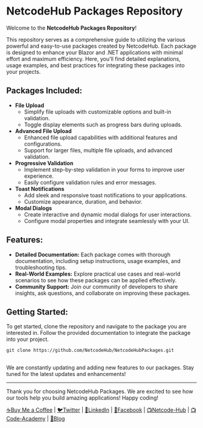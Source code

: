 <h1>NetcodeHub Packages Repository</h1>
<p>Welcome to the <strong>NetcodeHub Packages Repository</strong>!</p>
<p>
    This repository serves as a comprehensive guide to utilizing the various powerful and easy-to-use packages created by NetcodeHub. Each package is designed to enhance your Blazor and .NET applications with minimal effort and maximum efficiency. Here, you'll find detailed explanations, usage examples, and best practices for integrating these packages into your projects.
</p>
<h2>Packages Included:</h2>
<ul>
    <li>
        <strong>File Upload</strong>
        <ul>
            <li>Simplify file uploads with customizable options and built-in validation.</li>
            <li>Toggle display elements such as progress bars during uploads.</li>
        </ul>
    </li>
    <li>
        <strong>Advanced File Upload</strong>
        <ul>
            <li>Enhanced file upload capabilities with additional features and configurations.</li>
            <li>Support for larger files, multiple file uploads, and advanced validation.</li>
        </ul>
    </li>
    <li>
        <strong>Progressive Validation</strong>
        <ul>
            <li>Implement step-by-step validation in your forms to improve user experience.</li>
            <li>Easily configure validation rules and error messages.</li>
        </ul>
    </li>
    <li>
        <strong>Toast Notifications</strong>
        <ul>
            <li>Add sleek and responsive toast notifications to your applications.</li>
            <li>Customize appearance, duration, and behavior.</li>
        </ul>
    </li>
    <li>
        <strong>Modal Dialogs</strong>
        <ul>
            <li>Create interactive and dynamic modal dialogs for user interactions.</li>
            <li>Configure modal properties and integrate seamlessly with your UI.</li>
        </ul>
    </li>
</ul>
<h2>Features:</h2>
<ul>
    <li><strong>Detailed Documentation:</strong> Each package comes with thorough documentation, including setup instructions, usage examples, and troubleshooting tips.</li>
    <li><strong>Real-World Examples:</strong> Explore practical use cases and real-world scenarios to see how these packages can be applied effectively.</li>
    <li><strong>Community Support:</strong> Join our community of developers to share insights, ask questions, and collaborate on improving these packages.</li>
</ul>
<h2>Getting Started:</h2>
<p>
    To get started, clone the repository and navigate to the package you are interested in. Follow the provided documentation to integrate the package into your project.
</p>
<pre>
<code>git clone https://github.com/NetcodeHub/NetcodeHubPackages.git</code>
 </pre>
<p>
    We are constantly updating and adding new features to our packages. Stay tuned for the latest updates and enhancements!
</p>
<hr>
<p class="footer">Thank you for choosing NetcodeHub Packages. We are excited to see how our tools help you build amazing applications! Happy coding!</p>
<div class="social-media">
    <a href="https://buymeacoffee.com/NetcodeHub"><span>☕</span>Buy Me a Coffee</a> |
    <a href="https://twitter.com/NetcodeHub"><span>🐦</span>Twitter</a> |
    <a href="https://www.linkedin.com/in/netcode-hub-90b188258/"><span>🔗</span>LinkedIn</a> |
    <a href="https://web.facebook.com/profile.php?id=100093980124689"><span>📘</span>Facebook</a> |
    <a href="https://www.youtube.com/channel/UCgRdOdIfOnTC_zV60aH5rRw"><span>📺</span>Netcode-Hub</a> |
    <a href="https://www.youtube.com/channel/UC98Qmaj6RNUWCZKRy65Qy7A"><span>📺</span>Code-Academy</a> |
    <a href="https://netcodehub.bloggerspot.com/"><span>📝</span>Blog</a>
</div>





